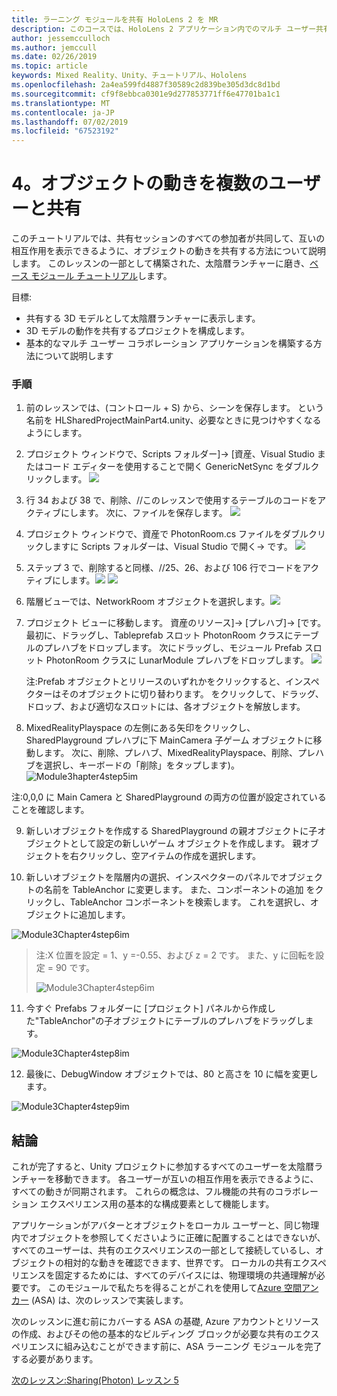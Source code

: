 ```yaml
---
title: ラーニング モジュールを共有 HoloLens 2 を MR
description: このコースでは、HoloLens 2 アプリケーション内でのマルチ ユーザー共有機能を実装する方法について説明します。
author: jessemcculloch
ms.author: jemccull
ms.date: 02/26/2019
ms.topic: article
keywords: Mixed Reality、Unity、チュートリアル、Hololens
ms.openlocfilehash: 2a4ea599fd4887f30589c2d839be305d3dc8d1bd
ms.sourcegitcommit: cf9f8ebbca0301e9d277853771ff6e47701ba1c1
ms.translationtype: MT
ms.contentlocale: ja-JP
ms.lasthandoff: 07/02/2019
ms.locfileid: "67523192"
---
```

# <a name="4-sharing-object-movements-with-multiple-users"></a>4。オブジェクトの動きを複数のユーザーと共有

このチュートリアルでは、共有セッションのすべての参加者が共同して、互いの相互作用を表示できるように、オブジェクトの動きを共有する方法について説明します。 このレッスンの一部として構築された、太陰暦ランチャーに磨き、[ベース モジュール チュートリアル](mrlearning-base.md)します。

目標:

- 共有する 3D モデルとして太陰暦ランチャーに表示します。
- 3D モデルの動作を共有するプロジェクトを構成します。
- 基本的なマルチ ユーザー コラボレーション アプリケーションを構築する方法について説明します

### <a name="instructions"></a>手順


1. 前のレッスンでは、(コントロール + S) から、シーンを保存します。 という名前を HLSharedProjectMainPart4.unity、必要なときに見つけやすくなるようにします。

2. プロジェクト ウィンドウで、Scripts フォルダー]-> [資産、Visual Studio またはコード エディターを使用することで開く GenericNetSync をダブルクリックします。  ![](images/module3chapter4updatestep2.png)

3. 行 34 および 38 で、削除、//このレッスンで使用するテーブルのコードをアクティブにします。 次に、ファイルを保存します。 ![](images/module3chapter4updatestep3.png)

4. プロジェクト ウィンドウで、資産で PhotonRoom.cs ファイルをダブルクリックしますに Scripts フォルダーは、Visual Studio で開く-> です。 ![](images/module3chapter4updatestep4.png)

5. ステップ 3 で、削除すると同様、//25、26、および 106 行でコードをアクティブにします。![](images/module3chapter4updatestep5a.png) ![](images/module3chapter4updatestep5b.png)

6. 階層ビューでは、NetworkRoom オブジェクトを選択します。![](images/module3chapter4updatestep6.png)

7. プロジェクト ビューに移動します。 資産のリソース]-> [プレハブ]-> [です。 最初に、ドラッグし、Tableprefab スロット PhotonRoom クラスにテーブルのプレハブをドロップします。 次にドラッグし、モジュール Prefab スロット PhotonRoom クラスに LunarModule プレハブをドロップします。 ![](images/module3chapter4updatestep7.png)

   注:Prefab オブジェクトとリリースのいずれかをクリックすると、インスペクターはそのオブジェクトに切り替わります。 をクリックして、ドラッグ、ドロップ、および適切なスロットには、各オブジェクトを解放します。



8. MixedRealityPlayspace の左側にある矢印をクリックし、SharedPlayground プレハブに下 MainCamera 子ゲーム オブジェクトに移動します。 次に、削除、プレハブ、MixedRealityPlayspace、削除、プレハブを選択し、キーボードの「削除」をタップします)。
![Module3hapter4step5im](images/module3chapter4step5im.PNG)

注:0,0,0 に Main Camera と SharedPlayground の両方の位置が設定されていることを確認します。

9. 新しいオブジェクトを作成する SharedPlayground の親オブジェクトに子オブジェクトとして設定の新しいゲーム オブジェクトを作成します。 親オブジェクトを右クリックし、空アイテムの作成を選択します。 

10. 新しいオブジェクトを階層内の選択、インスペクターのパネルでオブジェクトの名前を TableAnchor に変更します。 また、コンポーネントの追加 をクリックし、TableAnchor コンポーネントを検索します。 これを選択し、オブジェクトに追加します。 

![Module3Chapter4step6im](images/module3chapter4step7im.PNG)

> 注:X 位置を設定 = 1、y =-0.55、および z = 2 です。 また、y に回転を設定 = 90 です。 
>
> ![Module3Chapter4step6im](images/module3chapter4noteim.PNG)

11. 今すぐ Prefabs フォルダーに [プロジェクト] パネルから作成した"TableAnchor"の子オブジェクトにテーブルのプレハブをドラッグします。

![Module3Chapter4step8im](images/module3chapter4step8im.PNG)



12. 最後に、DebugWindow オブジェクトでは、80 と高さを 10 に幅を変更します。

![Module3Chapter4step9im](images/module3chapter4step11im.PNG)




## <a name="congratulations"></a>結論


これが完了すると、Unity プロジェクトに参加するすべてのユーザーを太陰暦ランチャーを移動できます。 各ユーザーが互いの相互作用を表示できるように、すべての動きが同期されます。 これらの概念は、フル機能の共有のコラボレーション エクスペリエンス用の基本的な構成要素として機能します。 

アプリケーションがアバターとオブジェクトをローカル ユーザーと、同じ物理内でオブジェクトを参照してくださいように正確に配置することはできないが、すべてのユーザーは、共有のエクスペリエンスの一部として接続しているし、オブジェクトの相対的な動きを確認できます、世界です。 ローカルの共有エクスペリエンスを固定するためには、すべてのデバイスには、物理環境の共通理解が必要です。 このモジュールで私たちを得ることがこれを使用して[Azure 空間アンカー](<https://azure.microsoft.com/en-us/services/spatial-anchors/>) (ASA) は、次のレッスンで実装します。

次のレッスンに進む前にカバーする ASA の基礎, Azure アカウントとリソースの作成、およびその他の基本的なビルディング ブロックが必要な共有のエクスペリエンスに組み込むことができます前に、ASA ラーニング モジュールを完了する必要があります。

[次のレッスン:Sharing(Photon) レッスン 5](mrlearning-sharing(photon)-ch5.md)

